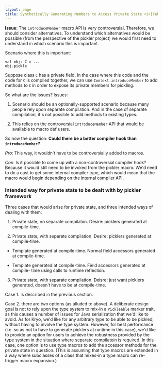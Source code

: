 ```yaml
---
layout: page
title: Synthetically Generating Members to Access Private State <i>[February 19th, 2013]</i>
---
```


**Issue:** The `introduceMember` macro API is very controversial. Therefore,
we should consider alternatives. To understand which alternatives would be
possible (from the perspective of the pickler project) we would first need to
understand in which scenario this is important.

Scenario where this is important:

    val obj: C = ...
    obj.pickle

Suppose class `C` has a private field. In the case where this code and the
code for `C` is compiled together, we can use `Context.introduceMember` to add
methods to `C` in order to expose its private members for pickling.

So what are the issues? Issues:

1. Scenario should be an optionally-supported scenario because many people
rely upon separate compilation. And in the case of separate compilation, it's
not possible to add methods to existing types.

2. This relies on the controversial `introduceMember` API that would be
available to macro def users.

So now the question: **Could there be a better compiler hook than `introduceMember`?**

_Pro:_ This way, it wouldn't have to be controversially added to macros.

_Con:_ Is it possible to come up with a non-controversial compiler hook? Because it
would still need to be invoked from the pickler macro. We'd need to do a cast
to get some internal compiler type, which would mean that the macro would
begin depending on the internal compiler API.

### Intended way for private state to be dealt with by pickler framework

Three cases that would arise for private state, and three intended ways of
dealing with them:

1. Private state, no separate compilaton. Desire: picklers generated at
compile-time.

2. Private state, with separate compilation. Desire: picklers generated at
compile-time.

  - Template generated at compile-time. Normal field accessors generated at
    compile-time.

  - Template generated at compile-time. Field accessors generated at compile-
    time using calls to runtime reflection.

3. Private state, with separate compilation. Deisre: just want picklers
generated, doesn't have to be at compile-time.

Case 1. is described in the previous section.

Case 2. there are two options (as alluded to above). A deliberate design goal
is not to rely upon the type system to mix-in a `Pickleable` marker trait, as
this causes a number of issues for Java serialization that we'd like to avoid.
As for Kryo, we'd like for any arbitrary type to be able to be pickled,
without having to involve the type system. However, for best performance (i.e.
so as not to have to generate picklers at runtime in this case), we'd like to
provide an option for users to achieve the robustness provided by the type
system in the situation where separate compilatoin is required. In this case,
one option is to use type macros to add the accessor methods for the private
state in question. (This is assuming that type macros are extended in a way
where subclasses of a class that mixes-in a type macro can re-trigger macro
expansion.)



